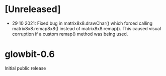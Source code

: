 # [Unreleased]

  * 29 10 2021: Fixed bug in matrix8x8.drawChar() which forced calling matrix8x8.remap8x8() instead of matrix8x8.remap(). This caused visual corruption if a custom remap() method was being used.
			
# glowbit-0.6

Initial public release

